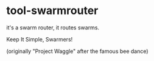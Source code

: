 # tool-swarmrouter
it's a swarm router, it routes swarms. 

Keep It Simple, Swarmers!

(originally "Project Waggle" after the famous bee dance)
